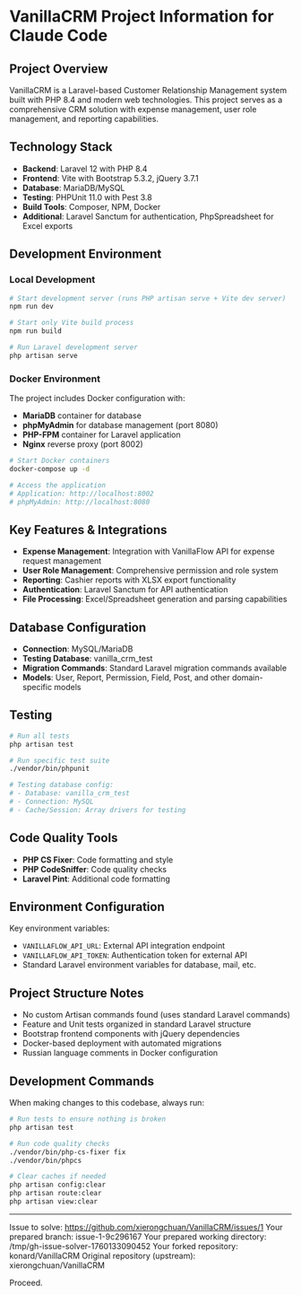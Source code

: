 # VanillaCRM Project Information for Claude Code

## Project Overview
VanillaCRM is a Laravel-based Customer Relationship Management system built with PHP 8.4 and modern web technologies. This project serves as a comprehensive CRM solution with expense management, user role management, and reporting capabilities.

## Technology Stack
- **Backend**: Laravel 12 with PHP 8.4
- **Frontend**: Vite with Bootstrap 5.3.2, jQuery 3.7.1
- **Database**: MariaDB/MySQL
- **Testing**: PHPUnit 11.0 with Pest 3.8
- **Build Tools**: Composer, NPM, Docker
- **Additional**: Laravel Sanctum for authentication, PhpSpreadsheet for Excel exports

## Development Environment

### Local Development
```bash
# Start development server (runs PHP artisan serve + Vite dev server)
npm run dev

# Start only Vite build process
npm run build

# Run Laravel development server
php artisan serve
```

### Docker Environment
The project includes Docker configuration with:
- **MariaDB** container for database
- **phpMyAdmin** for database management (port 8080)
- **PHP-FPM** container for Laravel application
- **Nginx** reverse proxy (port 8002)

```bash
# Start Docker containers
docker-compose up -d

# Access the application
# Application: http://localhost:8002
# phpMyAdmin: http://localhost:8080
```

## Key Features & Integrations
- **Expense Management**: Integration with VanillaFlow API for expense request management
- **User Role Management**: Comprehensive permission and role system
- **Reporting**: Cashier reports with XLSX export functionality
- **Authentication**: Laravel Sanctum for API authentication
- **File Processing**: Excel/Spreadsheet generation and parsing capabilities

## Database Configuration
- **Connection**: MySQL/MariaDB
- **Testing Database**: vanilla_crm_test
- **Migration Commands**: Standard Laravel migration commands available
- **Models**: User, Report, Permission, Field, Post, and other domain-specific models

## Testing
```bash
# Run all tests
php artisan test

# Run specific test suite
./vendor/bin/phpunit

# Testing database config:
# - Database: vanilla_crm_test
# - Connection: MySQL
# - Cache/Session: Array drivers for testing
```

## Code Quality Tools
- **PHP CS Fixer**: Code formatting and style
- **PHP CodeSniffer**: Code quality checks
- **Laravel Pint**: Additional code formatting

## Environment Configuration
Key environment variables:
- `VANILLAFLOW_API_URL`: External API integration endpoint
- `VANILLAFLOW_API_TOKEN`: Authentication token for external API
- Standard Laravel environment variables for database, mail, etc.

## Project Structure Notes
- No custom Artisan commands found (uses standard Laravel commands)
- Feature and Unit tests organized in standard Laravel structure
- Bootstrap frontend components with jQuery dependencies
- Docker-based deployment with automated migrations
- Russian language comments in Docker configuration

## Development Commands
When making changes to this codebase, always run:
```bash
# Run tests to ensure nothing is broken
php artisan test

# Run code quality checks
./vendor/bin/php-cs-fixer fix
./vendor/bin/phpcs

# Clear caches if needed
php artisan config:clear
php artisan route:clear
php artisan view:clear
```

---

Issue to solve: https://github.com/xierongchuan/VanillaCRM/issues/1
Your prepared branch: issue-1-9c296167
Your prepared working directory: /tmp/gh-issue-solver-1760133090452
Your forked repository: konard/VanillaCRM
Original repository (upstream): xierongchuan/VanillaCRM

Proceed.
